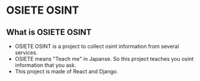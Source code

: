 # OSIETE OSINT

## What is OSIETE OSINT
- OSIETE OSINT is a project to collect osint information from several services.
- OSIETE means "Teach me" in Japanse. So this project teaches you osint information that you ask.
- This project is made of React and Django.


